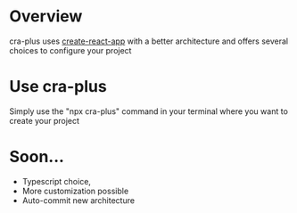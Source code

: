 # Overview
cra-plus uses [create-react-app](https://github.com/facebook/create-react-app) with a better architecture and offers several choices to configure your project
# Use cra-plus
Simply use the "npx cra-plus" command in your terminal where you want to create your project
# Soon...
- Typescript choice,
- More customization possible
- Auto-commit new architecture
